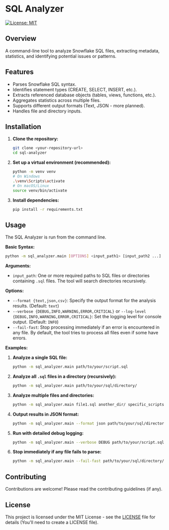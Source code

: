 # SQL Analyzer

[![License: MIT](https://img.shields.io/badge/License-MIT-yellow.svg)](https://opensource.org/licenses/MIT)

## Overview

A command-line tool to analyze Snowflake SQL files, extracting metadata, statistics, and identifying potential issues or patterns.

## Features

*   Parses Snowflake SQL syntax.
*   Identifies statement types (CREATE, SELECT, INSERT, etc.).
*   Extracts referenced database objects (tables, views, functions, etc.).
*   Aggregates statistics across multiple files.
*   Supports different output formats (Text, JSON - more planned).
*   Handles file and directory inputs.

## Installation

1.  **Clone the repository:**
    ```bash
    git clone <your-repository-url>
    cd sql-analyzer
    ```
2.  **Set up a virtual environment (recommended):**
    ```bash
    python -m venv venv
    # On Windows
    .\venv\Scripts\activate
    # On macOS/Linux
    source venv/bin/activate
    ```
3.  **Install dependencies:**
    ```bash
    pip install -r requirements.txt
    ```

## Usage

The SQL Analyzer is run from the command line.

**Basic Syntax:**

```bash
python -m sql_analyzer.main [OPTIONS] <input_path1> [input_path2 ...]
```

**Arguments:**

*   `input_path`: One or more required paths to SQL files or directories containing `.sql` files. The tool will search directories recursively.

**Options:**

*   `--format {text,json,csv}`: Specify the output format for the analysis results. (Default: `text`)
*   `--verbose {DEBUG,INFO,WARNING,ERROR,CRITICAL}` or `--log-level {DEBUG,INFO,WARNING,ERROR,CRITICAL}`: Set the logging level for console output. (Default: `INFO`)
*   `--fail-fast`: Stop processing immediately if an error is encountered in any file. By default, the tool tries to process all files even if some have errors.

**Examples:**

1.  **Analyze a single SQL file:**
    ```bash
    python -m sql_analyzer.main path/to/your/script.sql
    ```

2.  **Analyze all `.sql` files in a directory (recursively):**
    ```bash
    python -m sql_analyzer.main path/to/your/sql/directory/
    ```

3.  **Analyze multiple files and directories:**
    ```bash
    python -m sql_analyzer.main file1.sql another_dir/ specific_scripts/script.sql
    ```

4.  **Output results in JSON format:**
    ```bash
    python -m sql_analyzer.main --format json path/to/your/sql/directory/
    ```

5.  **Run with detailed debug logging:**
    ```bash
    python -m sql_analyzer.main --verbose DEBUG path/to/your/script.sql
    ```

6.  **Stop immediately if any file fails to parse:**
    ```bash
    python -m sql_analyzer.main --fail-fast path/to/your/sql/directory/
    ```

## Contributing

Contributions are welcome! Please read the contributing guidelines (if any).

## License

This project is licensed under the MIT License - see the [LICENSE](LICENSE) file for details (You'll need to create a LICENSE file).
